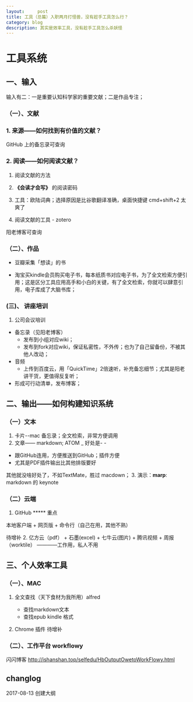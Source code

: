 ```yaml
---
layout:     post
title: 工具（总篇）入职两月打怪兽，没有趁手工具怎么行？
category: blog
description: 其实是效率工具，没有趁手工具怎么杀妖怪
---
```



# 工具系统

## 一、输入

输入有二：一是重要认知科学家的重要文献；二是作品专注；

### （一）、文献

### 1. 来源——如何找到有价值的文献？

GitHub 上的备忘录可查询

### 2. 阅读——如何阅读文献？

1. 阅读文献的方法

 1.  **《会读才会写》** 的阅读密码
 2. 工具：欧陆词典；选择原因是比谷歌翻译准确，桌面快捷键 cmd+shift+2 太爽了
2. 阅读文献的工具 - zotero

阳老博客可查询


### （二）、作品

- 豆瓣采集「想读」的书

- 淘宝买kindle会员购买电子书，每本纸质书对应电子书，为了全文检索方便引用；这是区分工具应用高手和小白的关键，有了全文检索，你就可以肆意引用，电子库成了大脑书库；

### (三)、 讲座培训

1. 公司会议培训
- 备忘录（见阳老博客）
  - 发布到小组对应wiki；
  - 发布到fork对应wiki，保证私密性，不外传；也为了自己留备份，不被其他人改动；
- 音频
  - 上传到百度云，用「QuickTime」2倍速听，补充备忘细节；尤其是阳老讲干货，更值得反复听；
- 形成可行动清单，发布博客；

## 二、输出——如何构建知识系统


### （一）文本

1. 卡片--mac 备忘录；全文检索，非常方便调用
2. 文章—— markdown; ATOM _ 好处是- -

 - 跟GitHub连用，方便推送到GitHub；插件方便
 - 尤其是PDF插件输出比其他排版要好

  其他就没啥好处了，不如TextMate，胜过 macdown；
3. 演示：**marp**: markdown 的 keynote


### （二）云端
1. GitHub ***** 重点

  本地客户端 + 网页版 + 命令行（自己在用，其他不熟）

  待增补
2. 亿方云（pdf） + 石墨(excel) + 七牛云(图片)  + 腾讯视频 + 周报（worktile）
————工作用，私人不用

## 三、个人效率工具

### （一）、MAC
1. 全文查找（天下食材为我所用）alfred

      - 查找markdown文本
      - 查找epub kindle 格式
2. Chrome 插件
待增补
### （二）、工作平台 workflowy

闪闪博客 http://ishanshan.top/selfedu/HbOutputOwetoWorkFlowy.html




## changlog

2017-08-13 创建大纲
